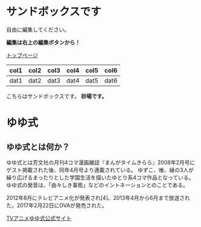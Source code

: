 <!-- TITLE: Sandbox -->
<!-- SUBTITLE: 砂場 -->

# サンドボックスです

自由に編集してください。

**編集は右上の編集ボタンから！**

[トップページ](/)

|col1|col2|col3|col4|col5|col6|
|----|----|----|----|----|----|
|dat1|dat2|dat3|dat4|dat5|dat6|

こちらはサンドボックスです。
**砂場です。**


# ゆゆ式

## ゆゆ式とは何か？

ゆゆ式とは芳文社の月刊4コマ漫画雑誌『まんがタイムきらら』2008年2月号にゲスト掲載された後、同年4月号より連載されている。
ゆずこ、唯、縁の3人が繰り広げるまったりとした学園生活を描いたゆとり系4コマ作品となっている。
ゆゆ式の発音は、「由々しき事態」などのイントネーションとのことである。

2012年8月にテレビアニメ化が発表され[4]、2013年4月から6月まで放送された。2017年2月22日にOVAが発売された。

[TVアニメゆゆ式公式サイト](http://www.yuyushiki.net/)
